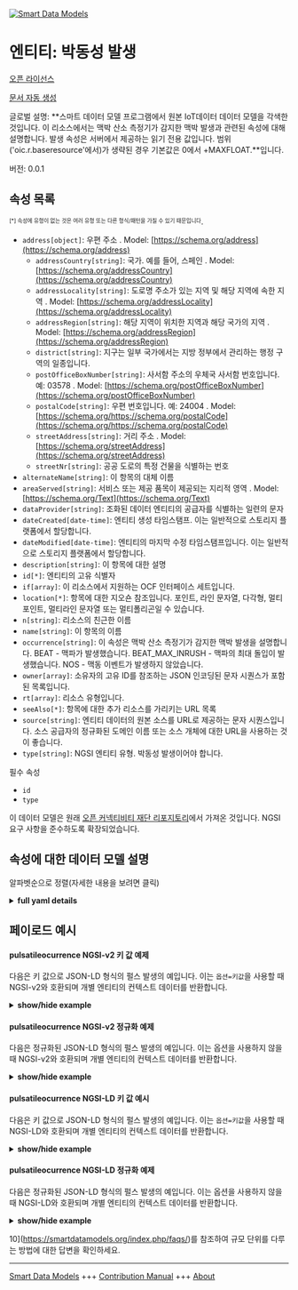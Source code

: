 <!-- 10-Header -->    
[![Smart Data Models](https://smartdatamodels.org/wp-content/uploads/2022/01/SmartDataModels_logo.png "Logo")](https://smartdatamodels.org)    
엔티티: 박동성 발생    
===========<!-- /10-Header -->    
<!-- 15-License -->    
[오픈 라이선스](https://github.com/smart-data-models//dataModel.OCF/blob/master/pulsatileoccurrence/LICENSE.md)    
[문서 자동 생성](https://docs.google.com/presentation/d/e/2PACX-1vTs-Ng5dIAwkg91oTTUdt8ua7woBXhPnwavZ0FxgR8BsAI_Ek3C5q97Nd94HS8KhP-r_quD4H0fgyt3/pub?start=false&loop=false&delayms=3000#slide=id.gb715ace035_0_60)    
<!-- /15-License -->    
<!-- 20-Description -->    
글로벌 설명: **스마트 데이터 모델 프로그램에서 원본 IoT데이터 데이터 모델을 각색한 것입니다. 이 리소스에서는 맥박 산소 측정기가 감지한 맥박 발생과 관련된 속성에 대해 설명합니다.  발생 속성은 서버에서 제공하는 읽기 전용 값입니다.  범위('oic.r.baseresource'에서)가 생략된 경우 기본값은 0에서 +MAXFLOAT.**입니다.    
버전: 0.0.1    
<!-- /20-Description -->    
<!-- 30-PropertiesList -->    
## 속성 목록    
<sup><sub>[*] 속성에 유형이 없는 것은 여러 유형 또는 다른 형식/패턴을 가질 수 있기 때문입니다</sub></sup>.    
- `address[object]`: 우편 주소  . Model: [https://schema.org/address](https://schema.org/address)	- `addressCountry[string]`: 국가. 예를 들어, 스페인  . Model: [https://schema.org/addressCountry](https://schema.org/addressCountry)    
	- `addressLocality[string]`: 도로명 주소가 있는 지역 및 해당 지역에 속한 지역  . Model: [https://schema.org/addressLocality](https://schema.org/addressLocality)    
	- `addressRegion[string]`: 해당 지역이 위치한 지역과 해당 국가의 지역  . Model: [https://schema.org/addressRegion](https://schema.org/addressRegion)    
	- `district[string]`: 지구는 일부 국가에서는 지방 정부에서 관리하는 행정 구역의 일종입니다.      
	- `postOfficeBoxNumber[string]`: 사서함 주소의 우체국 사서함 번호입니다. 예: 03578  . Model: [https://schema.org/postOfficeBoxNumber](https://schema.org/postOfficeBoxNumber)    
	- `postalCode[string]`: 우편 번호입니다. 예: 24004  . Model: [https://schema.org/https://schema.org/postalCode](https://schema.org/https://schema.org/postalCode)    
	- `streetAddress[string]`: 거리 주소  . Model: [https://schema.org/streetAddress](https://schema.org/streetAddress)    
	- `streetNr[string]`: 공공 도로의 특정 건물을 식별하는 번호      
- `alternateName[string]`: 이 항목의 대체 이름  - `areaServed[string]`: 서비스 또는 제공 품목이 제공되는 지리적 영역  . Model: [https://schema.org/Text](https://schema.org/Text)- `dataProvider[string]`: 조화된 데이터 엔티티의 공급자를 식별하는 일련의 문자  - `dateCreated[date-time]`: 엔티티 생성 타임스탬프. 이는 일반적으로 스토리지 플랫폼에서 할당합니다.  - `dateModified[date-time]`: 엔티티의 마지막 수정 타임스탬프입니다. 이는 일반적으로 스토리지 플랫폼에서 할당합니다.  - `description[string]`: 이 항목에 대한 설명  - `id[*]`: 엔티티의 고유 식별자  - `if[array]`: 이 리소스에서 지원하는 OCF 인터페이스 세트입니다.  - `location[*]`: 항목에 대한 지오숀 참조입니다. 포인트, 라인 문자열, 다각형, 멀티포인트, 멀티라인 문자열 또는 멀티폴리곤일 수 있습니다.  - `n[string]`: 리소스의 친근한 이름  - `name[string]`: 이 항목의 이름  - `occurrence[string]`: 이 속성은 맥박 산소 측정기가 감지한 맥박 발생을 설명합니다. BEAT - 맥파가 발생했습니다. BEAT_MAX_INRUSH - 맥파의 최대 돌입이 발생했습니다. NOS - 맥동 이벤트가 발생하지 않았습니다.  - `owner[array]`: 소유자의 고유 ID를 참조하는 JSON 인코딩된 문자 시퀀스가 포함된 목록입니다.  - `rt[array]`: 리소스 유형입니다.  - `seeAlso[*]`: 항목에 대한 추가 리소스를 가리키는 URL 목록  - `source[string]`: 엔티티 데이터의 원본 소스를 URL로 제공하는 문자 시퀀스입니다. 소스 공급자의 정규화된 도메인 이름 또는 소스 개체에 대한 URL을 사용하는 것이 좋습니다.  - `type[string]`: NGSI 엔티티 유형. 박동성 발생이어야 합니다.  <!-- /30-PropertiesList -->    
<!-- 35-RequiredProperties -->    
필수 속성    
- `id`  - `type`  <!-- /35-RequiredProperties -->    
<!-- 40-RequiredProperties -->    
이 데이터 모델은 원래 [오픈 커넥티비티 재단 리포지토리](https://github.com/openconnectivityfoundation/IoTDataModels)에서 가져온 것입니다. NGSI 요구 사항을 준수하도록 확장되었습니다.    
<!-- /40-RequiredProperties -->    
<!-- 50-DataModelHeader -->    
## 속성에 대한 데이터 모델 설명    
알파벳순으로 정렬(자세한 내용을 보려면 클릭)    
<!-- /50-DataModelHeader -->    
<!-- 60-ModelYaml -->    
<details><summary><strong>full yaml details</strong></summary>      
```yaml    
pulsatileoccurrence:      
  description: Smart Data Models Program adaptation of the original IoTData data Models. This Resource describes the Properties associated with a Pulsatile Occurrence detected by a Pulse Oximeter.  The occurrence Property is a read-only value that is provided by the server.  When range (from 'oic.r.baseresource') is omitted the default is 0 to +MAXFLOAT.      
  properties:      
    address:      
      description: The mailing address      
      properties:      
        addressCountry:      
          description: 'The country. For example, Spain'      
          type: string      
          x-ngsi:      
            model: https://schema.org/addressCountry      
            type: Property      
        addressLocality:      
          description: 'The locality in which the street address is, and which is in the region'      
          type: string      
          x-ngsi:      
            model: https://schema.org/addressLocality      
            type: Property      
        addressRegion:      
          description: 'The region in which the locality is, and which is in the country'      
          type: string      
          x-ngsi:      
            model: https://schema.org/addressRegion      
            type: Property      
        district:      
          description: 'A district is a type of administrative division that, in some countries, is managed by the local government'      
          type: string      
          x-ngsi:      
            type: Property      
        postOfficeBoxNumber:      
          description: 'The post office box number for PO box addresses. For example, 03578'      
          type: string      
          x-ngsi:      
            model: https://schema.org/postOfficeBoxNumber      
            type: Property      
        postalCode:      
          description: 'The postal code. For example, 24004'      
          type: string      
          x-ngsi:      
            model: https://schema.org/https://schema.org/postalCode      
            type: Property      
        streetAddress:      
          description: The street address      
          type: string      
          x-ngsi:      
            model: https://schema.org/streetAddress      
            type: Property      
        streetNr:      
          description: Number identifying a specific property on a public street      
          type: string      
          x-ngsi:      
            type: Property      
      type: object      
      x-ngsi:      
        model: https://schema.org/address      
        type: Property      
    alternateName:      
      description: An alternative name for this item      
      type: string      
      x-ngsi:      
        type: Property      
    areaServed:      
      description: The geographic area where a service or offered item is provided      
      type: string      
      x-ngsi:      
        model: https://schema.org/Text      
        type: Property      
    dataProvider:      
      description: A sequence of characters identifying the provider of the harmonised data entity      
      type: string      
      x-ngsi:      
        type: Property      
    dateCreated:      
      description: Entity creation timestamp. This will usually be allocated by the storage platform      
      format: date-time      
      type: string      
      x-ngsi:      
        type: Property      
    dateModified:      
      description: Timestamp of the last modification of the entity. This will usually be allocated by the storage platform      
      format: date-time      
      type: string      
      x-ngsi:      
        type: Property      
    description:      
      description: A description of this item      
      type: string      
      x-ngsi:      
        type: Property      
    id:      
      anyOf:      
        - description: Identifier format of any NGSI entity      
          maxLength: 256      
          minLength: 1      
          pattern: ^[\w\-\.\{\}\$\+\*\[\]`|~^@!,:\\]+$      
          type: string      
          x-ngsi:      
            type: Property      
        - description: Identifier format of any NGSI entity      
          format: uri      
          type: string      
          x-ngsi:      
            type: Property      
      description: Unique identifier of the entity      
      x-ngsi:      
        type: Property      
    if:      
      description: The OCF Interface set supported by this Resource.      
      items:      
        enum:      
          - oic.if.s      
          - oic.if.baseline      
        type: string      
      minItems: 1      
      readOnly: true      
      type: array      
      uniqueItems: true      
      x-ngsi:      
        type: Property      
    location:      
      description: 'Geojson reference to the item. It can be Point, LineString, Polygon, MultiPoint, MultiLineString or MultiPolygon'      
      oneOf:      
        - description: Geojson reference to the item. Point      
          properties:      
            bbox:      
              items:      
                type: number      
              minItems: 4      
              type: array      
            coordinates:      
              items:      
                type: number      
              minItems: 2      
              type: array      
            type:      
              enum:      
                - Point      
              type: string      
          required:      
            - type      
            - coordinates      
          title: GeoJSON Point      
          type: object      
          x-ngsi:      
            type: GeoProperty      
        - description: Geojson reference to the item. LineString      
          properties:      
            bbox:      
              items:      
                type: number      
              minItems: 4      
              type: array      
            coordinates:      
              items:      
                items:      
                  type: number      
                minItems: 2      
                type: array      
              minItems: 2      
              type: array      
            type:      
              enum:      
                - LineString      
              type: string      
          required:      
            - type      
            - coordinates      
          title: GeoJSON LineString      
          type: object      
          x-ngsi:      
            type: GeoProperty      
        - description: Geojson reference to the item. Polygon      
          properties:      
            bbox:      
              items:      
                type: number      
              minItems: 4      
              type: array      
            coordinates:      
              items:      
                items:      
                  items:      
                    type: number      
                  minItems: 2      
                  type: array      
                minItems: 4      
                type: array      
              type: array      
            type:      
              enum:      
                - Polygon      
              type: string      
          required:      
            - type      
            - coordinates      
          title: GeoJSON Polygon      
          type: object      
          x-ngsi:      
            type: GeoProperty      
        - description: Geojson reference to the item. MultiPoint      
          properties:      
            bbox:      
              items:      
                type: number      
              minItems: 4      
              type: array      
            coordinates:      
              items:      
                items:      
                  type: number      
                minItems: 2      
                type: array      
              type: array      
            type:      
              enum:      
                - MultiPoint      
              type: string      
          required:      
            - type      
            - coordinates      
          title: GeoJSON MultiPoint      
          type: object      
          x-ngsi:      
            type: GeoProperty      
        - description: Geojson reference to the item. MultiLineString      
          properties:      
            bbox:      
              items:      
                type: number      
              minItems: 4      
              type: array      
            coordinates:      
              items:      
                items:      
                  items:      
                    type: number      
                  minItems: 2      
                  type: array      
                minItems: 2      
                type: array      
              type: array      
            type:      
              enum:      
                - MultiLineString      
              type: string      
          required:      
            - type      
            - coordinates      
          title: GeoJSON MultiLineString      
          type: object      
          x-ngsi:      
            type: GeoProperty      
        - description: Geojson reference to the item. MultiLineString      
          properties:      
            bbox:      
              items:      
                type: number      
              minItems: 4      
              type: array      
            coordinates:      
              items:      
                items:      
                  items:      
                    items:      
                      type: number      
                    minItems: 2      
                    type: array      
                  minItems: 4      
                  type: array      
                type: array      
              type: array      
            type:      
              enum:      
                - MultiPolygon      
              type: string      
          required:      
            - type      
            - coordinates      
          title: GeoJSON MultiPolygon      
          type: object      
          x-ngsi:      
            type: GeoProperty      
      x-ngsi:      
        type: GeoProperty      
    n:      
      description: Friendly name of the Resource      
      maxLength: 64      
      readOnly: true      
      type: string      
      x-ngsi:      
        type: Property      
    name:      
      description: The name of this item      
      type: string      
      x-ngsi:      
        type: Property      
    occurrence:      
      default: NOS      
      description: This Property describes the Pulsatile Occurrence detected by a Pulse Oximeter. BEAT - Pulsatile occurrence has occurred. BEAT_MAX_INRUSH - Maximal inrush of the pulsatile wave has occurred. NOS - No pulsatile event occurred.      
      enum:      
        - BEAT      
        - BEAT_MAX_INRUSH      
        - NOS      
      readOnly: true      
      type: string      
      x-ngsi:      
        type: Property      
    owner:      
      description: A List containing a JSON encoded sequence of characters referencing the unique Ids of the owner(s)      
      items:      
        anyOf:      
          - description: Identifier format of any NGSI entity      
            maxLength: 256      
            minLength: 1      
            pattern: ^[\w\-\.\{\}\$\+\*\[\]`|~^@!,:\\]+$      
            type: string      
            x-ngsi:      
              type: Property      
          - description: Identifier format of any NGSI entity      
            format: uri      
            type: string      
            x-ngsi:      
              type: Property      
        description: Unique identifier of the entity      
        x-ngsi:      
          type: Property      
      type: array      
      x-ngsi:      
        type: Property      
    rt:      
      description: The Resource Type.      
      items:      
        enum:      
          - oic.r.pulsatileoccurrence      
        type: string      
      minItems: 1      
      readOnly: true      
      type: array      
      uniqueItems: true      
      x-ngsi:      
        type: Property      
    seeAlso:      
      description: list of uri pointing to additional resources about the item      
      oneOf:      
        - items:      
            format: uri      
            type: string      
          minItems: 1      
          type: array      
        - format: uri      
          type: string      
      x-ngsi:      
        type: Property      
    source:      
      description: 'A sequence of characters giving the original source of the entity data as a URL. Recommended to be the fully qualified domain name of the source provider, or the URL to the source object'      
      type: string      
      x-ngsi:      
        type: Property      
    type:      
      description: NGSI entity type. It has to be pulsatileoccurrence      
      enum:      
        - pulsatileoccurrence      
      type: string      
      x-ngsi:      
        type: Property      
  required:      
    - id      
    - type      
  type: object      
  x-derived-from: https://github.com/OpenInterConnect/IoTDataModels/blob/master/pulsatileoccurrenceResURI.swagger.json      
  x-disclaimer: 'Redistribution and use in source and binary forms, with or without modification, are permitted  provided that the license conditions are met. Copyleft (c) 2022 Contributors to Smart Data Models Program'      
  x-license-url: https://github.com/smart-data-models/dataModel.OCF/blob/master/pulsatileoccurrence/LICENSE.md      
  x-model-schema: https://smart-data-models.github.io/dataModel.IoTDataModels/pulsatileoccurrence/schema.json      
  x-model-tags: OCF      
  x-version: 0.0.1      
```    
</details>      
<!-- /60-ModelYaml -->    
<!-- 70-MiddleNotes -->    
<!-- /70-MiddleNotes -->    
<!-- 80-Examples -->    
## 페이로드 예시    
#### pulsatileocurrence NGSI-v2 키 값 예제    
다음은 키 값으로 JSON-LD 형식의 펄스 발생의 예입니다. 이는 `옵션=키값`을 사용할 때 NGSI-v2와 호환되며 개별 엔티티의 컨텍스트 데이터를 반환합니다.    
<details><summary><strong>show/hide example</strong></summary>      
```json  
{  
  "id": "urn:ngsi-ld:pulsatileoccurrence:id:TNGX:81857858",  
  "dateCreated": "1976-10-07T06:44:17Z",  
  "dateModified": "1999-08-17T03:28:07Z",  
  "source": "Best but cultural themselves identify. Population arrive democratic drive book director your of.",  
  "name": "International clearly want newspaper budget system. Study off could when film other stuff. Term woman memb",  
  "alternateName": "Nor plant court. Them you southern stand car ten ground.",  
  "description": "Sport while hope plant her nation. Movie successful bit improve trial back on.",  
  "dataProvider": "Rise cell board inside impact. Manage throw job fine able major smile. Show better success sure.",  
  "owner": [  
    "urn:ngsi-ld:pulsatileoccurrence:items:JRQW:01391931",  
    "urn:ngsi-ld:pulsatileoccurrence:items:AAHU:96179055"  
  ],  
  "seeAlso": [  
    "urn:ngsi-ld:pulsatileoccurrence:items:DLAX:18891740"  
  ],  
  "location": {  
    "type": "Point",  
    "coordinates": [  
      60.3722035,  
      154.825539  
    ]  
  },  
  "address": {  
    "streetAddress": "His not hospital house compare. Song fill machine job his but current.",  
    "addressLocality": "Scien",  
    "addressRegion": "Agency forward use throw. Trade newsp",  
    "addressCountry": "Team serious school leader difficult Congress detail. Energy member will likely option worry red. Color compare middle what gun.",  
    "postalCode": "Machine animal these discuss other worry poor. Some decision artist lead often d",  
    "postOfficeBoxNumber": "Put dog seven only think appear. Point we media sport contain practice then wear.",  
    "streetNr": "End edge system heart drug fear. Common m",  
    "district": "Piece already itself care debate finish."  
  },  
  "areaServed": "Real old last choice president difficult. Upon ten can.",  
  "occurrence": "BEAT_MAX_INRUSH",  
  "rt": [  
    "oic.r.pulsatileoccurrence"  
  ],  
  "n": "Occur know call story give next. Fill",  
  "if": [  
    "oic.if.s"  
  ],  
  "type": "pulsatileoccurrence"  
}  
```  
</details>    
#### pulsatileocurrence NGSI-v2 정규화 예제    
다음은 정규화된 JSON-LD 형식의 펄스 발생의 예입니다. 이는 옵션을 사용하지 않을 때 NGSI-v2와 호환되며 개별 엔티티의 컨텍스트 데이터를 반환합니다.    
<details><summary><strong>show/hide example</strong></summary>      
```json  
{  
  "id": "urn:ngsi-ld:pulsatileoccurrence:id:TNGX:81857858",  
  "dateCreated": {  
    "type": "DateTime",  
    "value": "1976-10-07T06:44:17Z"  
  },  
  "dateModified": {  
    "type": "DateTime",  
    "value": "1999-08-17T03:28:07Z"  
  },  
  "source": {  
    "type": "Text",  
    "value": "Best but cultural themselves identify. Population arrive democratic drive book director your of."  
  },  
  "name": {  
    "type": "Text",  
    "value": "International clearly want newspaper budget system. Study off could when film other stuff. Term woman memb"  
  },  
  "alternateName": {  
    "type": "Text",  
    "value": "Nor plant court. Them you southern stand car ten ground."  
  },  
  "description": {  
    "type": "Text",  
    "value": "Sport while hope plant her nation. Movie successful bit improve trial back on."  
  },  
  "dataProvider": {  
    "type": "Text",  
    "value": "Rise cell board inside impact. Manage throw job fine able major smile. Show better success sure."  
  },  
  "owner": {  
    "type": "StructuredValue",  
    "value": [  
      "urn:ngsi-ld:pulsatileoccurrence:items:JRQW:01391931",  
      "urn:ngsi-ld:pulsatileoccurrence:items:AAHU:96179055"  
    ]  
  },  
  "seeAlso": {  
    "type": "StructuredValue",  
    "value": [  
      "urn:ngsi-ld:pulsatileoccurrence:items:DLAX:18891740"  
    ]  
  },  
  "location": {  
    "type": "geo:json",  
    "value": {  
      "type": "Point",  
      "coordinates": [  
        60.3722035,  
        154.825539  
      ]  
    }  
  },  
  "address": {  
    "type": "StructuredValue",  
    "value": {  
      "streetAddress": "His not hospital house compare. Song fill machine job his but current.",  
      "addressLocality": "Scien",  
      "addressRegion": "Agency forward use throw. Trade newsp",  
      "addressCountry": "Team serious school leader difficult Congress detail. Energy member will likely option worry red. Color compare middle what gun.",  
      "postalCode": "Machine animal these discuss other worry poor. Some decision artist lead often d",  
      "postOfficeBoxNumber": "Put dog seven only think appear. Point we media sport contain practice then wear.",  
      "streetNr": "End edge system heart drug fear. Common m",  
      "district": "Piece already itself care debate finish."  
    }  
  },  
  "areaServed": {  
    "type": "Text",  
    "value": "Real old last choice president difficult. Upon ten can."  
  },  
  "occurrence": {  
    "type": "Text",  
    "value": "BEAT_MAX_INRUSH"  
  },  
  "rt": {  
    "type": "StructuredValue",  
    "value": [  
      "oic.r.pulsatileoccurrence"  
    ]  
  },  
  "n": {  
    "type": "Text",  
    "value": "Occur know call story give next. Fill"  
  },  
  "if": {  
    "type": "StructuredValue",  
    "value": [  
      "oic.if.s"  
    ]  
  },  
  "type": "pulsatileoccurrence"  
}  
```  
</details>    
#### pulsatileocurrence NGSI-LD 키 값 예시    
다음은 키 값으로 JSON-LD 형식의 펄스 발생의 예입니다. 이는 `옵션=키값`을 사용할 때 NGSI-LD와 호환되며 개별 엔티티의 컨텍스트 데이터를 반환합니다.    
<details><summary><strong>show/hide example</strong></summary>      
```json  
{  
  "id": "urn:ngsi-ld:pulsatileoccurrence:id:TNGX:81857858",  
  "dateCreated": "1976-10-07T06:44:17Z",  
  "dateModified": "1999-08-17T03:28:07Z",  
  "source": "Best but cultural themselves identify. Population arrive democratic drive book director your of.",  
  "name": "International clearly want newspaper budget system. Study off could when film other stuff. Term woman memb",  
  "alternateName": "Nor plant court. Them you southern stand car ten ground.",  
  "description": "Sport while hope plant her nation. Movie successful bit improve trial back on.",  
  "dataProvider": "Rise cell board inside impact. Manage throw job fine able major smile. Show better success sure.",  
  "owner": [  
    "urn:ngsi-ld:pulsatileoccurrence:items:JRQW:01391931",  
    "urn:ngsi-ld:pulsatileoccurrence:items:AAHU:96179055"  
  ],  
  "seeAlso": [  
    "urn:ngsi-ld:pulsatileoccurrence:items:DLAX:18891740"  
  ],  
  "location": {  
    "type": "Point",  
    "coordinates": [  
      60.3722035,  
      154.825539  
    ]  
  },  
  "address": {  
    "streetAddress": "His not hospital house compare. Song fill machine job his but current.",  
    "addressLocality": "Scien",  
    "addressRegion": "Agency forward use throw. Trade newsp",  
    "addressCountry": "Team serious school leader difficult Congress detail. Energy member will likely option worry red. Color compare middle what gun.",  
    "postalCode": "Machine animal these discuss other worry poor. Some decision artist lead often d",  
    "postOfficeBoxNumber": "Put dog seven only think appear. Point we media sport contain practice then wear.",  
    "streetNr": "End edge system heart drug fear. Common m",  
    "district": "Piece already itself care debate finish."  
  },  
  "areaServed": "Real old last choice president difficult. Upon ten can.",  
  "occurrence": "BEAT_MAX_INRUSH",  
  "rt": [  
    "oic.r.pulsatileoccurrence"  
  ],  
  "n": "Occur know call story give next. Fill",  
  "if": [  
    "oic.if.s"  
  ],  
  "type": "pulsatileoccurrence",  
  "@context": [  
    "https://smartdatamodels.org/context.jsonld"  
  ]  
}  
```  
</details>    
#### pulsatileocurrence NGSI-LD 정규화 예제    
다음은 정규화된 JSON-LD 형식의 펄스 발생의 예입니다. 이는 옵션을 사용하지 않을 때 NGSI-LD와 호환되며 개별 엔티티의 컨텍스트 데이터를 반환합니다.    
<details><summary><strong>show/hide example</strong></summary>      
```json  
{  
    "id": "urn:ngsi-ld:pulsatileoccurrence:id:TNGX:81857858",  
    "dateCreated": {  
        "type": "Property",  
        "value": {  
            "@type": "DateTime",  
            "@value": "1976-10-07T06:44:17Z"  
        }  
    },  
    "dateModified": {  
        "type": "Property",  
        "value": {  
            "@type": "DateTime",  
            "@value": "1999-08-17T03:28:07Z"  
        }  
    },  
    "source": {  
        "type": "Property",  
        "value": "Best but cultural themselves identify. Population arrive democratic drive book director your of."  
    },  
    "name": {  
        "type": "Property",  
        "value": "International clearly want newspaper budget system. Study off could when film other stuff. Term woman memb"  
    },  
    "alternateName": {  
        "type": "Property",  
        "value": "Nor plant court. Them you southern stand car ten ground."  
    },  
    "description": {  
        "type": "Property",  
        "value": "Sport while hope plant her nation. Movie successful bit improve trial back on."  
    },  
    "dataProvider": {  
        "type": "Property",  
        "value": "Rise cell board inside impact. Manage throw job fine able major smile. Show better success sure."  
    },  
    "owner": {  
        "type": "Property",  
        "value": [  
            "urn:ngsi-ld:pulsatileoccurrence:items:JRQW:01391931",  
            "urn:ngsi-ld:pulsatileoccurrence:items:AAHU:96179055"  
        ]  
    },  
    "seeAlso": {  
        "type": "Property",  
        "value": [  
            "urn:ngsi-ld:pulsatileoccurrence:items:DLAX:18891740"  
        ]  
    },  
    "location": {  
        "type": "GeoProperty",  
        "value": {  
            "type": "Point",  
            "coordinates": [  
                60.3722035,  
                154.825539  
            ]  
        }  
    },  
    "address": {  
        "type": "Property",  
        "value": {  
            "streetAddress": "His not hospital house compare. Song fill machine job his but current.",  
            "addressLocality": "Scien",  
            "addressRegion": "Agency forward use throw. Trade newsp",  
            "addressCountry": "Team serious school leader difficult Congress detail. Energy member will likely option worry red. Color compare middle what gun.",  
            "postalCode": "Machine animal these discuss other worry poor. Some decision artist lead often d",  
            "postOfficeBoxNumber": "Put dog seven only think appear. Point we media sport contain practice then wear.",  
            "streetNr": "End edge system heart drug fear. Common m",  
            "district": "Piece already itself care debate finish."  
        }  
    },  
    "areaServed": {  
        "type": "Property",  
        "value": "Real old last choice president difficult. Upon ten can."  
    },  
    "occurrence": {  
        "type": "Property",  
        "value": "BEAT_MAX_INRUSH"  
    },  
    "rt": {  
        "type": "Property",  
        "value": [  
            "oic.r.pulsatileoccurrence"  
        ]  
    },  
    "n": {  
        "type": "Property",  
        "value": "Occur know call story give next. Fill"  
    },  
    "if": {  
        "type": "Property",  
        "value": [  
            "oic.if.s"  
        ]  
    },  
    "type": "pulsatileoccurrence",  
    "@context": [  
        "https://smartdatamodels.org/context.jsonld"  
    ]  
}  
```  
</details><!-- /80-Examples -->    
<!-- 90-FooterNotes -->    
<!-- /90-FooterNotes -->    
<!-- 95-Units -->    
10](https://smartdatamodels.org/index.php/faqs/)를 참조하여 규모 단위를 다루는 방법에 대한 답변을 확인하세요.    
<!-- /95-Units -->    
<!-- 97-LastFooter -->    
---    
[Smart Data Models](https://smartdatamodels.org) +++ [Contribution Manual](https://bit.ly/contribution_manual) +++ [About](https://bit.ly/Introduction_SDM)<!-- /97-LastFooter -->    
